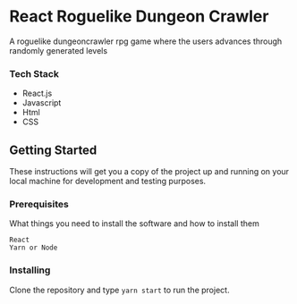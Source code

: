 
# React Roguelike Dungeon Crawler

A roguelike dungeoncrawler rpg game where the users advances through randomly generated levels

### Tech Stack

- React.js
- Javascript
- Html
- CSS

## Getting Started

These instructions will get you a copy of the project up and running on your local machine for development and testing purposes.

### Prerequisites

What things you need to install the software and how to install them

```
React
Yarn or Node
```

### Installing

Clone the repository and type ```yarn start``` to run the project.
